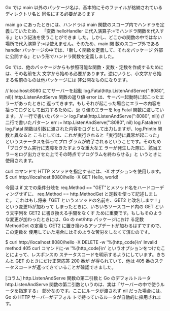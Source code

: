 Go では main 以外のパッケージ名は、基本的にそのファイルが格納されているディレクトリ名と
同名にする必要があります

main.go にあったときには、ハンドラは main 関数のスコープ内でハンドラを定義していたため、
「変数 helloHandler に代入演算子:=でハンドラ関数を代入する」という記法を使うことができま
した。しかし、どこかの関数の中ではない場所で代入演算子:=は使えません。そのため、main 関
数のスコープ外である handler パッケージの中では、「新しく関数を定義して、それをパッケージ
外部に公開する」という形でハンドラ関数を定義しました。

Go では、他のパッケージからも参照可能な関数・変数・定数を作成するためには、その名前を大
文字から始める必要があります。逆にいうと、小文字から始まる名前のものは他パッケージには
非公開なものになります。

// localhost:8080 にてサーバーを起動
log.Fatal(http.ListenAndServe(":8080", nil))
http.ListenAndServe 関数の返り値 error は、サーバー起動時に起こったエラーがあったときに
返ってきます。もしそれが起こった場合にエラーの内容を拾ってログとして出力するために、返
り値のエラーを log.Fatal 関数に渡しています。
// 一行で書いたパターン
log.Fatal(http.ListenAndServe(":8080", nil))
// 二行で書いたパターン
err := http.ListenAndServe(":8080", nil)
log.Fatal(err)
log.Fatal 関数は引数に渡された内容をログとして出力しますが、log.Println 関数と異なると
ころとしては、これが実行されると「実行時に異常が起こった」というステータスを伴ってプロ
グラムが終了されるということです。そのため「プログラム実行に支障をきたすような重大なエ
ラーが発生した際に、該当エラーをログ出力させた上でその時点でプログラムを終わらせる」と
いうときに使用されます。


curl コマンドで HTTP メソッドを指定するには、-X オプションを使用します。
$ curl http://localhost:8080/hello -X GET
Hello, world!


今回は if 文での条件分岐を req.Method == "GET"とメソッド名をハードコーディングせずに、
req.Method == http.MethodGet と定数を使って記述しました。
これはもし将来「GET というメソッドの名前を、GET2 と改名します！」という変更15が加わって
しまったときに、いちいちソースコード内の GET という文字列を GET2 に書き換える手間をなくす
ために重要です。もしもそのような変更が加わったときには、Go の net/http パッケージにおけ
る定数 MethodGet の定義も GET2 に置き換わるアップデートが加わるはずですので、この定数を
使用していた場合にはそのような苦労をしなくて済むのです。

$ curl http://localhost:8080/hello -X DELETE -w '%{http_code}\n'
Invalid method
405
curl コマンドに-w '%{http_code}\n' というオプションをつけたことによって、レスポンスの
ステータスコードを明示するようにしています。きちんと GET のときにだけ正常応答 200 番が
が得られていて、他は 405 番のステータスコードが返ってきていることが確認できました。


[コラム] http.ListenAndServe 関数の第二引数と Go のデフォルトルータ
http.ListenAndServe 関数の第二引数というのは、実は「サーバーの中で使うルータを指定する」
部分なのです。ここにルータが渡されず nil だった場合には、Go の HTTP サーバーがデフォル
トで持っているルータが自動的に採用されます。